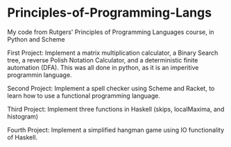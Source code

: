 # Principles-of-Programming-Langs
My code from Rutgers' Principles of Programming Languages course, in Python and Scheme

First Project:
    Implement a matrix multiplication calculator, a Binary Search tree, a reverse Polish Notation Calculator,
    and a deterministic finite automation (DFA). This was all done in python, as it is an imperitive programmin language.
   
Second Project:
    Implement a spell checker using Scheme and Racket, to learn how to use a functional programming language.
 
Third Project:
    Implement three functions in Haskell (skips, localMaxima, and histogram)

Fourth Project:
    Implement a simplified hangman game using IO functionality of Haskell.
